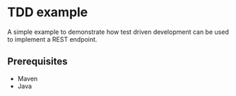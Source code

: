 TDD example
===========

A simple example to demonstrate how test driven development can be used to implement a REST endpoint.

Prerequisites
-------------

* Maven
* Java

